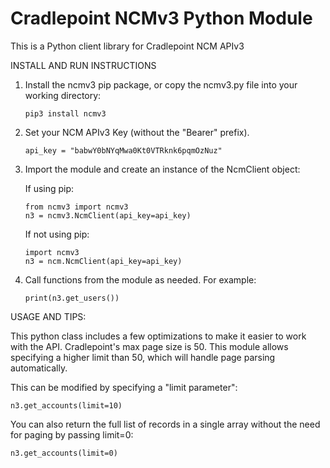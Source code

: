 # Cradlepoint NCMv3 Python Module
This is a Python client library for Cradlepoint NCM APIv3

INSTALL AND RUN INSTRUCTIONS

1. Install the ncmv3 pip package, or copy the ncmv3.py file into your working directory:
    ```
    pip3 install ncmv3
    ```

2. Set your NCM APIv3 Key (without the "Bearer" prefix).
    ```
    api_key = "babwY0bNYqMwa0Kt0VTRknk6pqmOzNuz"
    ```

3. Import the module and create an instance of the NcmClient object:
   
   If using pip:
    ```
    from ncmv3 import ncmv3
    n3 = ncmv3.NcmClient(api_key=api_key)
    ```
   
   If not using pip:
    ```
    import ncmv3
    n3 = ncm.NcmClient(api_key=api_key)
    ```

4. Call functions from the module as needed. For example:
    ```
    print(n3.get_users())
    ```
   
USAGE AND TIPS:

This python class includes a few optimizations to make it easier to work with the API.
Cradlepoint's max page size is 50. This module allows specifying a higher limit than 50, which will handle page parsing automatically.

This can be modified by specifying a "limit parameter":
   ```
   n3.get_accounts(limit=10)
   ```
You can also return the full list of records in a single array without the need for paging
by passing limit=0:
   ```
   n3.get_accounts(limit=0)
   ```
